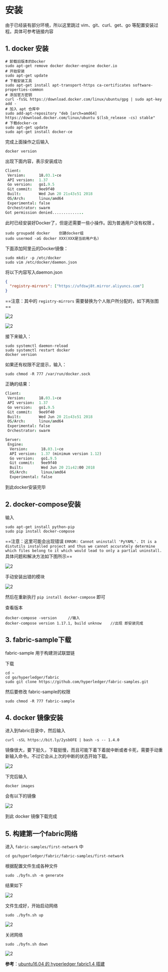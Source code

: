 # 安装

由于已经装有部分环境，所以这里跳过 vim、git、curl、get、go 等配置安装过程。具体可参考链接内容

## 1. docker 安装

```shell
# 卸载旧版本的Docker
sudo apt-get remove docker docker-engine docker.io
# 开始安装
sudo apt-get update
# 下载安装工具
sudo apt-get install apt-transport-https ca-certificates software-properties-common
# 添加官方密钥
curl -fsSL https://download.docker.com/linux/ubuntu/gpg | sudo apt-key add -
# 加入 apt 仓库中
sudo add-apt-repository "deb [arch=amd64] https://download.docker.com/linux/ubuntu $(lsb_release -cs) stable"
# 下载docker-ce
sudo apt-get update
sudo apt-get install docker-ce
```

完成上面操作之后输入

`docker version`

出现下面内容，表示安装成功

```j
Client:
 Version:      18.03.1-ce
 API version:  1.37
 Go version:   go1.9.5
 Git commit:   9ee9f40
 Built:        Wed Jun 20 21:43:51 2018
 OS/Arch:      linux/amd64
 Experimental: false
 Orchestrator: swarm
Got permission denied..............
```

此时已经安装好Docker了，但是还需要一些小操作。因为普通用户没有权限 。

```shell
sudo groupadd docker    创建docker组
sudo usermod -aG docker XXX(XXX是当前用户名)
```

下面添加阿里云的Docker镜像：

```shell
sudo mkdir -p /etc/docker
sudo vim /etc/docker/daemon.json
```

将以下内容写入daemon.json

```json
{
  "registry-mirrors": ["https://ufdswj8t.mirror.aliyuncs.com"]
}
```

==注意：其中的 `registry-mirrors` 需要替换为个人账户所分配的，如下两张图==

![2](http://ww1.sinaimg.cn/large/006alGmrgy1g4eduzxk4kj31eq0q9q6o.jpg)

![2](http://ww1.sinaimg.cn/large/006alGmrgy1g4edwh0yqtj30mm06wjrs.jpg)

接下来输入：

```shell
sudo systemctl daemon-reload
sudo systemctl restart docker
docker version
```

如果还有权限不足提示，输入：

`sudo chmod -R 777 /var/run/docker.sock`

正确的结果：

```j
Client:
 Version:      18.03.1-ce
 API version:  1.37
 Go version:   go1.9.5
 Git commit:   9ee9f40
 Built:        Wed Jun 20 21:43:51 2018
 OS/Arch:      linux/amd64
 Experimental: false
 Orchestrator: swarm

Server:
 Engine:
  Version:      18.03.1-ce
  API version:  1.37 (minimum version 1.12)
  Go version:   go1.9.5
  Git commit:   9ee9f40
  Built:        Wed Jun 20 21:42:00 2018
  OS/Arch:      linux/amd64
  Experimental: false
```

到此docker安装完毕

## 2. docker-compose安装

输入

```shell
sudo apt-get install python-pip
sudo pip install docker-compose
```

==注意：这里可能会出现错误 `ERROR: Cannot uninstall 'PyYAML'. It is a distutils installed project and thus we cannot accurately determine which files belong to it which would lead to only a partial uninstall.` 具体问题和解决方法如下图所示==

![2](http://ww1.sinaimg.cn/large/006alGmrgy1g4edq0svyoj313f074wgs.jpg)

手动安装出错的模块

![2](http://ww1.sinaimg.cn/large/006alGmrgy1g4edrgzsyqj312u05gtaf.jpg)

然后在重新执行 `pip install docker-compose` 即可

查看版本

```shell
docker-compose -version     //输入
docker-compose version 1.17.1, build unknow    //出现 即安装完成
```

## 3. fabric-sample下载

fabric-sample 用于构建测试联盟链

下载

```shell
cd ~
cd go/hyperledger/fabric
sudo git clone https://github.com/hyperledger/fabric-samples.git
```

然后要修改 fabric-sample的权限

`sudo chmod -R 777 fabric-sample`

## 4. docker 镜像安装

进入到fabric目录中，然后输入

`curl -sSL https://bit.ly/2ysbOFE | bash -s -- 1.4.0`

镜像很大，要下挺久，下载挺慢，而且可能下着下着就中断或者卡死，需要手动重新输入命令。不过它会从上次的中断的状态开始下载。

![2](http://ww1.sinaimg.cn/large/006alGmrgy1g4ej1lemxuj30z80j743r.jpg)

下完后输入

`docker images`

会有以下的镜像

![2](http://ww1.sinaimg.cn/large/006alGmrgy1g4ekrqclymj30pf0d6n1t.jpg)

到此 docker 镜像下载完成

## 5. 构建第一个fabric网络

进入 `fabric-samples/first-network` 中

`cd go/hyperledger/fabric/fabric-samples/first-network`

根据配置文件生成各种文件

`sudo ./byfn.sh -m generate`

结果如下

![2](http://ww1.sinaimg.cn/large/006alGmrgy1g4elbjjxltj313n0mndtj.jpg)

文件生成好，开始启动网络

`sudo ./byfn.sh up`

![2](http://ww1.sinaimg.cn/large/006alGmrgy1g4elccv3g9j313n0mnwqw.jpg)

关闭网络

`sudo ./byfn.sh down`

![2](http://ww1.sinaimg.cn/large/006alGmrgy1g4eldjngpsj31360mnk45.jpg)

**参考**：[ubuntu16.04 的 hyperledger fabric1.4 搭建](https://blog.csdn.net/smallone233/article/details/86569536)

